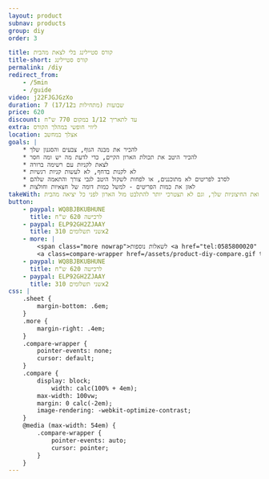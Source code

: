```yaml
---
layout: product
subnav: products
group: diy
order: 3

title: קורס סטיילינג בלי לצאת מהבית
title-short: קורס סטיילינג
permalink: /diy
redirect_from:
    - /5min
    - /guide
video: j22FJGJGzXo
duration: 7 שבועות (מתחילות ב17/12)
price: 620
discount: עד לתאריך 1/12 במקום 770 ש"ח
extra: ליווי חופשי במהלך הקורס
location: אצלך במחשב
goals: |
    * להכיר את מבנה הגוף, צבעים והסגנון שלך
    * להכיר היטב את תכולת הארון הקיים, כדי לדעת מה יש ומה חסר
    * לצאת לקניות עם רשימה ברורה
    * לא לקנות בדחף, לא לעשות קניות רגשיות
    * לסרב לפריטים לא מתוכננים, או לפחות לשקול היטב לגבי צורך והתאמה שלהם
    * לאזן את כמות הפריטים - למשל כמות דומה של חצאיות וחולצות
takeWith: תוכלי לעשות קניות חכמות וממוקדות, להכניס לארון שלך אך ורק פריטים מדוייקים ותואמים את הפנימיות ואת החיצוניות שלך, וגם לא תצטרכי יותר להתלבט מול הארון לפני כל יציאה מהבית
button:
    - paypal: WQ8BJBKUBHUNE
      title: לרכישה 620 ש"ח
    - paypal: ELP92GH2ZJAAY
      title: שני תשלומים 310x2
    - more: |
        <span class="more nowrap">לשאלות נוספות <a href="tel:0585800020" target=_blank>058-5800020</a></span>
        <a class=compare-wrapper href=/assets/product-diy-compare.gif target=_blank><img class=compare src=/assets/product-diy-compare.gif alt="השוואת מחירים"></a>
    - paypal: WQ8BJBKUBHUNE
      title: לרכישה 620 ש"ח
    - paypal: ELP92GH2ZJAAY
      title: שני תשלומים 310x2
css: |
    .sheet {
        margin-bottom: .6em;
    }
    .more {
        margin-right: .4em;
    }
    .compare-wrapper {
        pointer-events: none;
        cursor: default;
    }
    .compare {
        display: block;
            width: calc(100% + 4em);
        max-width: 100vw;
        margin: 0 calc(-2em);
        image-rendering: -webkit-optimize-contrast;
    }
    @media (max-width: 54em) {
        .compare-wrapper {
            pointer-events: auto;
            cursor: pointer;
        }
    }
---
```

